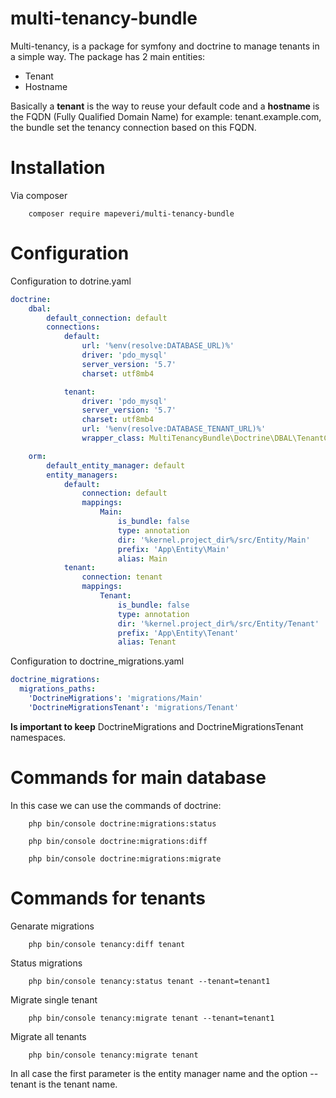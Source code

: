 multi-tenancy-bundle
====================

Multi-tenancy, is a package for symfony and doctrine to manage tenants in a simple way. The package has 2 main entities:

* Tenant
* Hostname

Basically a **tenant** is the way to reuse your default code and a **hostname** is the FQDN (Fully Qualified Domain Name) for example: tenant.example.com, the bundle set the tenancy connection based on this FQDN. 


Installation
============

Via composer

```console
    composer require mapeveri/multi-tenancy-bundle
```


Configuration
=============

Configuration to dotrine.yaml

```yaml
doctrine:
    dbal:
        default_connection: default
        connections:
            default:
                url: '%env(resolve:DATABASE_URL)%'
                driver: 'pdo_mysql'
                server_version: '5.7'
                charset: utf8mb4

            tenant:
                driver: 'pdo_mysql'
                server_version: '5.7'
                charset: utf8mb4
                url: '%env(resolve:DATABASE_TENANT_URL)%'
                wrapper_class: MultiTenancyBundle\Doctrine\DBAL\TenantConnectionWrapper

    orm:
        default_entity_manager: default
        entity_managers:
            default:
                connection: default
                mappings:
                    Main:
                        is_bundle: false
                        type: annotation
                        dir: '%kernel.project_dir%/src/Entity/Main'
                        prefix: 'App\Entity\Main'
                        alias: Main
            tenant:
                connection: tenant
                mappings:
                    Tenant:
                        is_bundle: false
                        type: annotation
                        dir: '%kernel.project_dir%/src/Entity/Tenant'
                        prefix: 'App\Entity\Tenant'
                        alias: Tenant
```

Configuration to doctrine_migrations.yaml

```yaml
doctrine_migrations:
  migrations_paths:
    'DoctrineMigrations': 'migrations/Main'
    'DoctrineMigrationsTenant': 'migrations/Tenant'
```

**Is important to keep** DoctrineMigrations and DoctrineMigrationsTenant namespaces.


Commands for main database
==========================

In this case we can use the commands of doctrine:

```console
    php bin/console doctrine:migrations:status
```

```console
    php bin/console doctrine:migrations:diff
```

```console
    php bin/console doctrine:migrations:migrate
```


Commands for tenants
====================

Genarate migrations

```console
    php bin/console tenancy:diff tenant
```

Status migrations

```console
    php bin/console tenancy:status tenant --tenant=tenant1
```

Migrate single tenant

```console
    php bin/console tenancy:migrate tenant --tenant=tenant1
```

Migrate all tenants

```console
    php bin/console tenancy:migrate tenant
```


In all case the first parameter is the entity manager name and the option --tenant is the tenant name.

